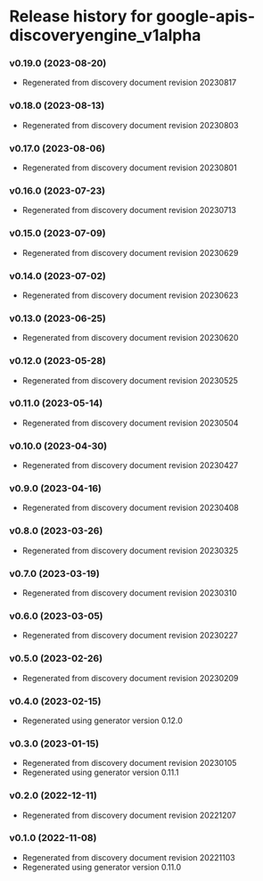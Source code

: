 # Release history for google-apis-discoveryengine_v1alpha

### v0.19.0 (2023-08-20)

* Regenerated from discovery document revision 20230817

### v0.18.0 (2023-08-13)

* Regenerated from discovery document revision 20230803

### v0.17.0 (2023-08-06)

* Regenerated from discovery document revision 20230801

### v0.16.0 (2023-07-23)

* Regenerated from discovery document revision 20230713

### v0.15.0 (2023-07-09)

* Regenerated from discovery document revision 20230629

### v0.14.0 (2023-07-02)

* Regenerated from discovery document revision 20230623

### v0.13.0 (2023-06-25)

* Regenerated from discovery document revision 20230620

### v0.12.0 (2023-05-28)

* Regenerated from discovery document revision 20230525

### v0.11.0 (2023-05-14)

* Regenerated from discovery document revision 20230504

### v0.10.0 (2023-04-30)

* Regenerated from discovery document revision 20230427

### v0.9.0 (2023-04-16)

* Regenerated from discovery document revision 20230408

### v0.8.0 (2023-03-26)

* Regenerated from discovery document revision 20230325

### v0.7.0 (2023-03-19)

* Regenerated from discovery document revision 20230310

### v0.6.0 (2023-03-05)

* Regenerated from discovery document revision 20230227

### v0.5.0 (2023-02-26)

* Regenerated from discovery document revision 20230209

### v0.4.0 (2023-02-15)

* Regenerated using generator version 0.12.0

### v0.3.0 (2023-01-15)

* Regenerated from discovery document revision 20230105
* Regenerated using generator version 0.11.1

### v0.2.0 (2022-12-11)

* Regenerated from discovery document revision 20221207

### v0.1.0 (2022-11-08)

* Regenerated from discovery document revision 20221103
* Regenerated using generator version 0.11.0

